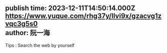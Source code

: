 publish time: 2023-12-11T14:50:14.000Z  
https://www.yuque.com/rhg37y/llvi9x/gzacvg1zvqc3g5s0  
author: 阮一海  
---
Tips : Search the web by yourself



